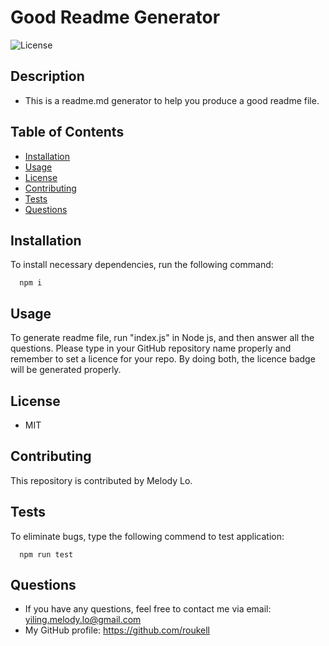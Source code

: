 
  # Good Readme Generator
  ![License](https://img.shields.io/github/license/roukell/readme_generator)

  ## Description
  * This is a readme.md generator to help you produce a good readme file.

  ## Table of Contents
  * [Installation](#installation)
  * [Usage](#Usage)
  * [License](#License)
  * [Contributing](#Contributing)
  * [Tests](#Tests)
  * [Questions](#Questions)

  ## Installation
  To install necessary dependencies, run the following command:

      npm i

  ## Usage
  To generate readme file, run "index.js" in Node js, and then answer all the questions. Please type in your GitHub repository name properly and remember to set a licence for your repo. By doing both, the licence badge will be generated properly.

  ## License
  * MIT

  ## Contributing
  This repository is contributed by Melody Lo.

  ## Tests
  To eliminate bugs, type the following commend to test application:

      npm run test

  ## Questions
  * If you have any questions, feel free to contact me via email: yiling.melody.lo@gmail.com
  * My GitHub profile: https://github.com/roukell

  
  